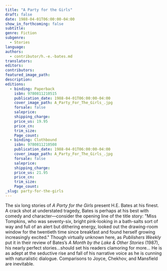 ```yaml
---
title: "A Party for the Girls"
draft: false
date: 1988-04-01T06:00:00-04:00
show_in_forthcoming: false
subtitle:
genre: Fiction
subgenre:
  - Stories
language:
authors:
  - contributor/h.-e.-bates.md
translators:
editors:
contributors:
featured_image_path:
description:
editions:
  - binding: Paperback
    isbn: 9780811210515
    publication_date: 1988-04-01T06:00:00-04:00
    cover_image_path: A_Party_For_The_Girls_.jpg
    forsale: false
    saleprice:
    shipping_charge:
    price_us: 19.95
    price_cn:
    trim_size:
    Page_count:
  - binding: Clothbound
    isbn: 9780811210508
    publication_date: 1988-04-01T06:00:00-04:00
    cover_image_path: A_Party_For_The_Girls_.jpg
    forsale: false
    saleprice:
    shipping_charge:
    price_us: 21.95
    price_cn:
    trim_size:
    Page_count:
_slug: party-for-the-girls
---
```


The six long stories of _A Party for the Girls_ present H.E. Bates at his finest. A crack shot at understated tragedy, Bates is perhaps at his best with comedy and character––consider the opening line of the title story: "Miss Tompkins, who was seventy-six, bright pink-looking in a bath-salts sort of way and full of an alert but dithering energy, looked out the drawing-room window for the twentieth time since breakfast and found herself growing increasingly excited." Though virtually unknown here, as _Publishers Weekly_ put it in their review of Bates’s _A Month by the Lake & Other Stories_ (1987), his nearly perfect stories…should set his readers clamoring for more... He is as adept at the seductive rise and fall of his narrative voice as he is cunning with naturalistic dialogue. Comparisons to Joyce, Chekhov, and Mansfield are inevitable.

